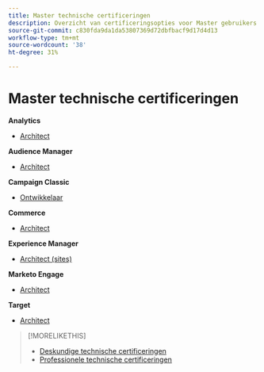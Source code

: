 ```yaml
---
title: Master technische certificeringen
description: Overzicht van certificeringsopties voor Master gebruikers
source-git-commit: c830fda9da1da53807369d72dbfbacf9d17d4d13
workflow-type: tm+mt
source-wordcount: '38'
ht-degree: 31%

---
```


# Master technische certificeringen


**Analytics**

* [Architect](/help/certifications/aa/aa-m-architect.md) <!--AD0-E207-->

**Audience Manager**

* [Architect](/help/certifications/aam/aam-m-architect.md) <!--AD0-E454-->

**Campaign Classic**

* [Ontwikkelaar](/help/certifications/acc/acc-m-developer.md) <!--AD0-E328-->

**Commerce**

* [Architect](/help/certifications/ac/ac-m-architect.md) <!--AD0-E718-->

**Experience Manager**

* [Architect (sites)](/help/certifications/aem/aem-sites-m-architect.md) <!--AD0-E117-->

**Marketo Engage**

* [Architect](/help/certifications/ame/ame-m-architect.md) <!--AD0-E556-->

**Target**

* [Architect](/help/certifications/at/at-m-architect.md) <!--AD0-E407-->

>[!MORELIKETHIS]
>
>* [Deskundige technische certificeringen](expert.md)
>* [Professionele technische certificeringen](professional.md)


